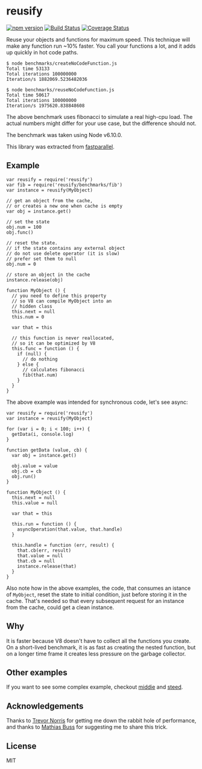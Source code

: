 <h1 id="reusify">reusify</h1>

<p><a href="https://badge.fury.io/js/reusify"><img src="https://badge.fury.io/js/reusify.svg" alt="npm version" /></a>
<a href="https://travis-ci.org/mcollina/reusify"><img src="https://api.travis-ci.org/mcollina/reusify.svg" alt="Build Status" /></a>
<a href="https://coveralls.io/github/mcollina/reusify?branch=master"><img src="https://coveralls.io/repos/mcollina/reusify/badge.svg?branch=master&amp;service=github" alt="Coverage Status" /></a></p>

<p>Reuse your objects and functions for maximum speed. This technique will
make any function run ~10% faster. You call your functions a
lot, and it adds up quickly in hot code paths.</p>

<pre><code>$ node benchmarks/createNoCodeFunction.js
Total time 53133
Total iterations 100000000
Iteration/s 1882069.5236482036

$ node benchmarks/reuseNoCodeFunction.js
Total time 50617
Total iterations 100000000
Iteration/s 1975620.838848608
</code></pre>

<p>The above benchmark uses fibonacci to simulate a real high-cpu load.
The actual numbers might differ for your use case, but the difference
should not.</p>

<p>The benchmark was taken using Node v6.10.0.</p>

<p>This library was extracted from
<a href="http://npm.im/fastparallel">fastparallel</a>.</p>

<h2 id="example">Example</h2>

<pre><code class="js">var reusify = require('reusify')
var fib = require('reusify/benchmarks/fib')
var instance = reusify(MyObject)

// get an object from the cache,
// or creates a new one when cache is empty
var obj = instance.get()

// set the state
obj.num = 100
obj.func()

// reset the state.
// if the state contains any external object
// do not use delete operator (it is slow)
// prefer set them to null
obj.num = 0

// store an object in the cache
instance.release(obj)

function MyObject () {
  // you need to define this property
  // so V8 can compile MyObject into an
  // hidden class
  this.next = null
  this.num = 0

  var that = this

  // this function is never reallocated,
  // so it can be optimized by V8
  this.func = function () {
    if (null) {
      // do nothing
    } else {
      // calculates fibonacci
      fib(that.num)
    }
  }
}
</code></pre>

<p>The above example was intended for synchronous code, let's see async:</p>

<pre><code class="js">var reusify = require('reusify')
var instance = reusify(MyObject)

for (var i = 0; i &lt; 100; i++) {
  getData(i, console.log)
}

function getData (value, cb) {
  var obj = instance.get()

  obj.value = value
  obj.cb = cb
  obj.run()
}

function MyObject () {
  this.next = null
  this.value = null

  var that = this

  this.run = function () {
    asyncOperation(that.value, that.handle)
  }

  this.handle = function (err, result) {
    that.cb(err, result)
    that.value = null
    that.cb = null
    instance.release(that)
  }
}
</code></pre>

<p>Also note how in the above examples, the code, that consumes an istance of <code>MyObject</code>,
reset the state to initial condition, just before storing it in the cache.
That's needed so that every subsequent request for an instance from the cache,
could get a clean instance.</p>

<h2 id="why">Why</h2>

<p>It is faster because V8 doesn't have to collect all the functions you
create. On a short-lived benchmark, it is as fast as creating the
nested function, but on a longer time frame it creates less
pressure on the garbage collector.</p>

<h2 id="other-examples">Other examples</h2>

<p>If you want to see some complex example, checkout <a href="https://github.com/fastify/middie">middie</a> and <a href="https://github.com/mcollina/steed">steed</a>.</p>

<h2 id="acknowledgements">Acknowledgements</h2>

<p>Thanks to <a href="https://github.com/trevnorris">Trevor Norris</a> for
getting me down the rabbit hole of performance, and thanks to <a href="http://github.com/mafintosh">Mathias
Buss</a> for suggesting me to share this
trick.</p>

<h2 id="license">License</h2>

<p>MIT</p>
